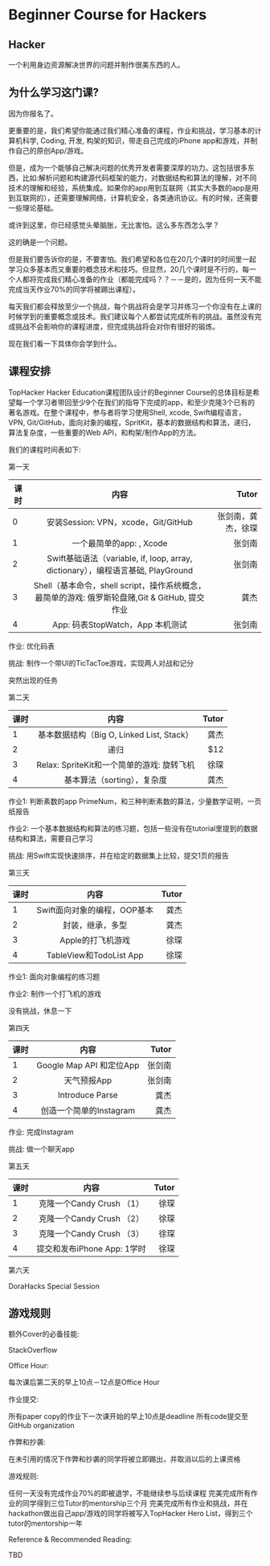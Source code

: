 # Beginner Course for Hackers

## Hacker

一个利用身边资源解决世界的问题并制作很美东西的人。

## 为什么学习这门课?

因为你报名了。

更重要的是，我们希望你能通过我们精心准备的课程，作业和挑战，学习基本的计算机科学, Coding, 开发, 构架的知识，带走自己完成的iPhone app和游戏，并制作自己的原创App/游戏。

但是，成为一个能够自己解决问题的优秀开发者需要深厚的功力。这包括很多东西，比如:解析问题和构建源代码框架的能力，对数据结构和算法的理解，对不同技术的理解和经验，系统集成。如果你的app用到互联网（其实大多数的app是用到互联网的），还需要理解网络，计算机安全，各类通讯协议。有的时候，还需要一些理论基础。

或许到这里，你已经感觉头晕脑胀，无比害怕。这么多东西怎么学？

这的确是一个问题。

但是我们要告诉你的是，不要害怕。我们希望和各位在20几个课时的时间里一起学习众多基本而又重要的概念技术和技巧。但显然，20几个课时是不行的，每一个人都将完成我们精心准备的作业（都能完成吗？？－－是的，因为任何一天不能完成当天作业70%的同学将被踢出课程）。

每天我们都会释放至少一个挑战，每个挑战将会是学习并练习一个你没有在上课的时候学到的重要概念或技术。我们建议每个人都尝试完成所有的挑战。虽然没有完成挑战不会影响你的课程进度，但完成挑战将会对你有很好的锻炼。

现在我们看一下具体你会学到什么。

## 课程安排

TopHacker Hacker Education课程团队设计的Beginner Course的总体目标是希望每一个学习者带回至少9个在我们的指导下完成的app，和至少克隆3个已有的著名游戏。在整个课程中，参与者将学习使用Shell, xcode, Swift编程语言，VPN, Git/GitHub，面向对象的编程，SpritKit，基本的数据结构和算法，递归，算法复杂度，一些重要的Web API，和构架/制作App的方法。

我们的课程时间表如下:

第一天

| 课时        | 内容           | Tutor  |
| ------------- |:-------------:| -----:|
| 0      | 安装Session: VPN，xcode，Git/GitHub | 张剑南，龚杰，徐琛 |
| 1      | 一个最简单的app: , Xcode      |   张剑南 |
| 2 | Swift基础语法（variable, if, loop, array, dictionary），编程语言基础, PlayGround      |    张剑南 |
| 3 | Shell（基本命令，shell script，操作系统概念，最简单的游戏: 俄罗斯轮盘赌,Git & GitHub, 提交作业 | 龚杰|
| 4 | App: 码表StopWatch，App    本机测试      |    张剑南 |

作业: 优化码表

挑战: 制作一个带UI的TicTacToe游戏，实现两人对战和记分

突然出现的任务

第二天

| 课时        | 内容           | Tutor  |
| ------------- |:-------------:| -----:|
| 1      | 基本数据结构（Big O, Linked List, Stack） | 龚杰 |
| 2      | 递归      |   $12 |
| 3 | Relax: SpriteKit和一个简单的游戏: 旋转飞机      |    徐琛 |
| 4 | 基本算法（sorting），复杂度      |    龚杰 |

作业1: 判断素数的app PrimeNum，和三种判断素数的算法，少量数学证明，一页纸报告

作业2: 一个基本数据结构和算法的练习题，包括一些没有在tutorial里提到的数据结构和算法，需要自己学习

挑战: 用Swift实现快速排序，并在给定的数据集上比较，提交1页的报告

第三天

| 课时        | 内容           | Tutor  |
| ------------- |:-------------:| -----:|
| 1      | Swift面向对象的编程，OOP基本 | 龚杰 |
| 2      | 封装，继承，多型      |   龚杰 |
| 3 | Apple的打飞机游戏      |    徐琛 |
| 4 | TableView和TodoList App      |    徐琛 |

作业1: 面向对象编程的练习题

作业2: 制作一个打飞机的游戏

没有挑战，休息一下

第四天

| 课时        | 内容           | Tutor  |
| ------------- |:-------------:| -----:|
| 1      | Google Map API 和定位App | 张剑南 |
| 2      | 天气预报App      |   张剑南 |
| 3 | Introduce Parse      |    龚杰 |
| 4 | 创造一个简单的Instagram     |    龚杰 |

作业: 完成Instagram

挑战: 做一个聊天app

第五天

| 课时        | 内容           | Tutor  |
| ------------- |:-------------:| -----:|
| 1      | 克隆一个Candy Crush （1） | 徐琛 |
| 2      | 克隆一个Candy Crush （2）      |   徐琛 |
| 3 | 克隆一个Candy Crush （3）      |    徐琛 |
| 4 | 提交和发布iPhone App: 1学时      |    徐琛 |

第六天

DoraHacks Special Session

## 游戏规则

额外Cover的必备技能:

StackOverflow

Office Hour:

每次课后第二天的早上10点－12点是Office Hour

作业提交:

所有paper copy的作业下一次课开始的早上10点是deadline
所有code提交至GitHub organization

作弊和抄袭:

在未引用的情况下作弊和抄袭的同学将被立即踢出，并取消以后的上课资格

游戏规则:

任何一天没有完成作业70%的即被退学，不能继续参与后续课程
完美完成所有作业的同学得到三位Tutor的mentorship三个月
完美完成所有作业和挑战，并在hackathon做出自己app/游戏的同学将被写入TopHacker Hero List，得到三个tutor的mentorship一年

Reference & Recommended Reading:

TBD
